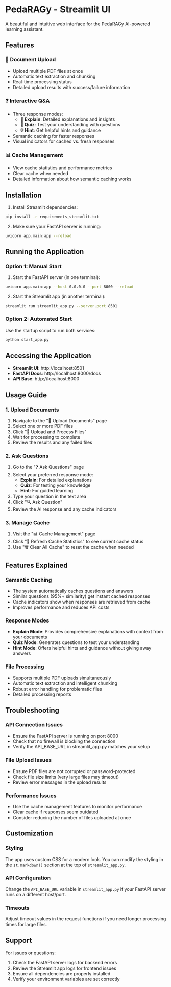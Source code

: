 # PedaRAGy - Streamlit UI

A beautiful and intuitive web interface for the PedaRAGy AI-powered learning assistant.

## Features

### 📁 Document Upload
- Upload multiple PDF files at once
- Automatic text extraction and chunking
- Real-time processing status
- Detailed upload results with success/failure information

### ❓ Interactive Q&A
- Three response modes:
  - **📖 Explain**: Detailed explanations and insights
  - **🧠 Quiz**: Test your understanding with questions
  - **💡 Hint**: Get helpful hints and guidance
- Semantic caching for faster responses
- Visual indicators for cached vs. fresh responses

### 📊 Cache Management
- View cache statistics and performance metrics
- Clear cache when needed
- Detailed information about how semantic caching works

## Installation

1. Install Streamlit dependencies:
```bash
pip install -r requirements_streamlit.txt
```

2. Make sure your FastAPI server is running:
```bash
uvicorn app.main:app --reload
```

## Running the Application

### Option 1: Manual Start
1. Start the FastAPI server (in one terminal):
```bash
uvicorn app.main:app --host 0.0.0.0 --port 8000 --reload
```

2. Start the Streamlit app (in another terminal):
```bash
streamlit run streamlit_app.py --server.port 8501
```

### Option 2: Automated Start
Use the startup script to run both services:
```bash
python start_app.py
```

## Accessing the Application

- **Streamlit UI**: http://localhost:8501
- **FastAPI Docs**: http://localhost:8000/docs
- **API Base**: http://localhost:8000

## Usage Guide

### 1. Upload Documents
1. Navigate to the "📁 Upload Documents" page
2. Select one or more PDF files
3. Click "🚀 Upload and Process Files"
4. Wait for processing to complete
5. Review the results and any failed files

### 2. Ask Questions
1. Go to the "❓ Ask Questions" page
2. Select your preferred response mode:
   - **Explain**: For detailed explanations
   - **Quiz**: For testing your knowledge
   - **Hint**: For guided learning
3. Type your question in the text area
4. Click "🔍 Ask Question"
5. Review the AI response and any cache indicators

### 3. Manage Cache
1. Visit the "📊 Cache Management" page
2. Click "🔄 Refresh Cache Statistics" to see current cache status
3. Use "🗑️ Clear All Cache" to reset the cache when needed

## Features Explained

### Semantic Caching
- The system automatically caches questions and answers
- Similar questions (95%+ similarity) get instant cached responses
- Cache indicators show when responses are retrieved from cache
- Improves performance and reduces API costs

### Response Modes
- **Explain Mode**: Provides comprehensive explanations with context from your documents
- **Quiz Mode**: Generates questions to test your understanding
- **Hint Mode**: Offers helpful hints and guidance without giving away answers

### File Processing
- Supports multiple PDF uploads simultaneously
- Automatic text extraction and intelligent chunking
- Robust error handling for problematic files
- Detailed processing reports

## Troubleshooting

### API Connection Issues
- Ensure the FastAPI server is running on port 8000
- Check that no firewall is blocking the connection
- Verify the API_BASE_URL in streamlit_app.py matches your setup

### File Upload Issues
- Ensure PDF files are not corrupted or password-protected
- Check file size limits (very large files may timeout)
- Review error messages in the upload results

### Performance Issues
- Use the cache management features to monitor performance
- Clear cache if responses seem outdated
- Consider reducing the number of files uploaded at once

## Customization

### Styling
The app uses custom CSS for a modern look. You can modify the styling in the `st.markdown()` section at the top of `streamlit_app.py`.

### API Configuration
Change the `API_BASE_URL` variable in `streamlit_app.py` if your FastAPI server runs on a different host/port.

### Timeouts
Adjust timeout values in the request functions if you need longer processing times for large files.

## Support

For issues or questions:
1. Check the FastAPI server logs for backend errors
2. Review the Streamlit app logs for frontend issues
3. Ensure all dependencies are properly installed
4. Verify your environment variables are set correctly
